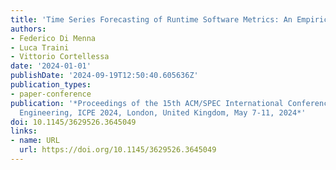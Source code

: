 ```yaml
---
title: 'Time Series Forecasting of Runtime Software Metrics: An Empirical Study'
authors:
- Federico Di Menna
- Luca Traini
- Vittorio Cortellessa
date: '2024-01-01'
publishDate: '2024-09-19T12:50:40.605636Z'
publication_types:
- paper-conference
publication: '*Proceedings of the 15th ACM/SPEC International Conference on Performance
  Engineering, ICPE 2024, London, United Kingdom, May 7-11, 2024*'
doi: 10.1145/3629526.3645049
links:
- name: URL
  url: https://doi.org/10.1145/3629526.3645049
---
```

